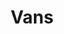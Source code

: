 ---
title: "Vans"
price: "$250"
image: "/_assets/img/productfeatureimg3.jpg"
description: "Custom painted Nike sneakers"
bestseller: true 
sale: true
saleprice: "$200"
tags: "Shoes"
---